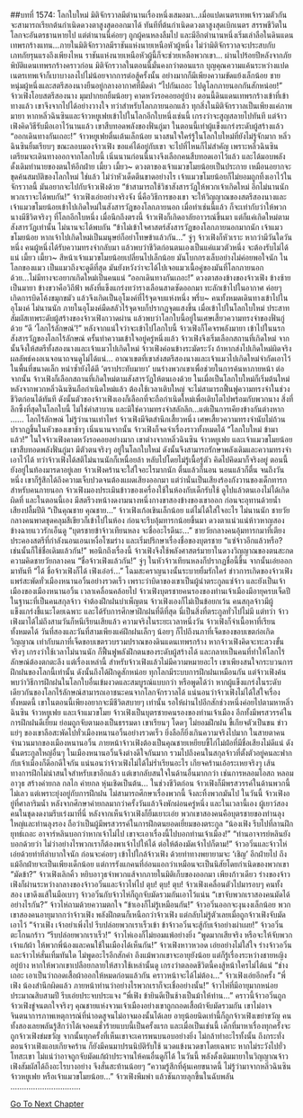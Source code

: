 ##บทที่ 1574: โลกใบใหม่
มิติจักรวาลมีตำนานเรื่องหนึ่งเสมอมา...เมื่อแปดเนตรเทพเจ้ารวมตัวกัน จะสามารถเรียกต้นกำเนิดดวงตาสูงสุดออกมาได้ ทันทีที่ต้นกำเนิดดวงตาสูงสุดเบิกเนตร สรรพชีวิตในโลกจะอันตรธานหายไป
แต่ตำนานนี้ค่อยๆ ถูกผู้คนหลงลืมไป และมีอีกตำนานหนึ่งเริ่มเล่าลือในดินแดนเทพรกร้างแทน...ภายในมิติจักรวาลมีราชันแห่งนายเหนือหัวผู้หนึ่ง ไม่ว่ามิติจักรวาลจะประสบกับเภทภัยรุนแรงถึงเพียงไหน ราชันแห่งนายเหนือหัวผู้นี้ก็จะช่วยเหลือพวกเขา…
ผ่านไปร้อยปีหลังจากภัยพิบัติแดนเทพรกร้างคราวก่อน
มิติจักรวาลในตอนนี้มั่นคงกว่าตอนแรก บุญคุณความแค้นระหว่างแปดเนตรเทพเจ้าก็เบาบางลงไปไม่น้อยจากการต่อสู้ครั้งนั้น อย่างมากก็มีเพียงความขัดแย้งเล็กน้อย
ชายหนุ่มผู้หนึ่งและสตรีสองนางยืนอยู่กลางอากาศที่มืดดำ
“ไปกันเถอะ ไปดูโลกภายนอกกันสักหน่อย!”
จ้าวเฟิงโอบสตรีสองนาง มุมปากยกยิ้มน้อยๆ คาดหวังรอคอยอยู่บ้าง
ตอนนี้ดินแดนเทพรกร้างเข้าที่เข้าทางแล้ว เขาจึงจากไปได้อย่างวางใจ
ทว่าสำหรับโลกภายนอกแล้ว ทุกสิ่งในมิติจักรวาลเป็นเพียงแค่ภาพมายา หากหลิ่วฉินซินและจ้าวหยูเฟยเข้าไปในโลกอีกใบหนึ่งเช่นนี้ เกรงว่าจะสูญสลายไปทันที
แต่จ้าวเฟิงคิดวิธีรับมือเอาไว้นานแล้ว เขาสืบทอดพลังของฟั่นกู่มา ในตอนนี้เท่าผู้แข็งแกร่งระดับผู้สร้างแล้ว
“ออกเดินทางกันเถอะ!”
จ้าวหยูเฟยตื่นเต้นเล็กน้อย นางสนใจใคร่รู้ในโลกใบใหม่ที่ยังไม่รู้จักมาก
หลิ่วฉินซินยิ้มเรียบๆ ขณะลอบมองจ้าวเฟิง
ขอแค่ได้อยู่กับเขา จะไปที่ไหนก็ไม่สำคัญ
เพราะหลิ่วฉินซินเตรียมจะเดินทางออกจากโลกใบนี้ เนิ่นนานก่อนนี้นางจึงเลือกคนสืบทอดเอาไว้แล้ว และได้มอบพลังดั้งเดิมทำนายของตนให้อีกฝ่าย
เมี้ยว เมี้ยว~
ดวงตาของเจ้าแมวขโมยน้อยเป็นประกาย เหมือนอยากจะขุดค้นสมบัติของโลกใหม่
ใช่แล้ว ไม่ว่าหัวเด็ดตีนขาดอย่างไร เจ้าแมวขโมยน้อยก็ไม่ยอมถูกทิ้งเอาไว้ในจักรวาลนี้ มันอยากจะไปกับจ้าวเฟิงด้วย
“ข้าสามารถใช้วิชาสังสารวัฏให้พวกเจ้าเกิดใหม่ อีกไม่นานนัก พวกเราจะได้พบกัน!”
จ้าวเฟิงเอ่ยอย่างจริงจัง
นี่คือวิธีการของเขา จะให้วิญญาณของสตรีสองนางและเจ้าแมวขโมยน้อยเข้าไปเกิดใหม่ในสังสารวัฏของโลกภายนอก
เมื่อทำเช่นนี้แล้ว ก็จะเท่ากับว่าให้พวกนางมีชีวิตจริงๆ ที่โลกอีกใบหนึ่ง
เมื่อนึกถึงตรงนี้ จ้าวเฟิงก็เกิดอาลัยอาวรณ์ขึ้นมา แต่ก็แค่เกิดใหม่ตามสังสารวัฏเท่านั้น ไม่นานจะได้พบกัน
“ข้าไม่เข้าใจศาสตร์สังสารวัฏของโลกภายนอกมากนัก เจ้าแมวขโมยน้อย หากเจ้าไปเกิดใหม่เป็นมนุษย์ก็อย่าโทษข้าแล้วกัน…”
จู่ๆ จ้าวเฟิงก็หัวเราะ
หากว่ามีวันใดวันหนึ่ง คนผู้หนึ่งได้รับความทรงจำกลับมา แล้วพบว่าชีวิตก่อนตนเองเป็นแค่แมวตัวหนึ่ง จะต้องรับไม่ได้แน่
เมี้ยว เมี้ยว~
สีหน้าเจ้าแมวขโมยน้อยเปลี่ยนไปเล็กน้อย มันโบกกรงเล็บอย่างไม่ค่อยพอใจนัก
ในโลกของแมว เป็นแมวถึงจะดูดีที่สุด มันยังหวังว่าจะได้ไปเจอแมวเนื้อคู่ของมันที่โลกภายนอกด้วย...ไม่มีทางจะอยากเกิดใหม่เป็นคนแน่
“ออกเดินทางกันเถอะ!”
ดวงตาสองข้างของจ้าวเฟิง ข้างซ้ายเป็นมายา ข้างขวาคือวิถีฟ้า
พลังที่แข็งแกร่งทว่ารางเลือนสาดซัดออกมา ทะลักเข้าไปในอากาศ ค่อยๆ เกิดการบิดโค้งขมุกขมัว แล้วจึงเกิดเป็นอุโมงค์ที่ไร้จุดจบแห่งหนึ่ง
พรึ่บ~
คนทั้งหมดเดินทางเข้าไปในอุโมงค์
ไม่นานนัก ภายในอุโมงค์มืดสลัวไร้จุดจบก็ปรากฏจุดแสงขึ้น
เมื่อเข้าไปในโลกใบใหม่ ประสาทสัมผัสเทพระดับผู้สร้างของจ้าวเฟิงกวาดผ่าน แล้วพบว่าโลกใบนี้อยู่ในเศษเสี้ยวความทรงจำของฟั่นกู่ด้วย
“ดี ‘โลกไร้ลักษณ์’!”
หลังจากแน่ใจว่าจะเข้าไปโลกใบนี้ จ้าวเฟิงก็โคจรพลังมายา เข้าไปในนรกสังสารวัฏของโลกไร้ลักษณ์
ครั้นทำความเข้าใจอยู่ครู่หนึ่งแล้ว จ้าวเฟิงจึงเริ่มเลือกสถานที่เกิดใหม่ จากนั้นจึงให้สตรีทั้งสองนางและเจ้าแมวไปเกิดใหม่
จ้าวเฟิงค่อนข้างระมัดระวัง ถ้าหากส่งไปเกิดใหม่ผิดจริง ผลลัพธ์คงอเนจอนาถจนดูไม่ได้แน่…
อาณาเขตที่เขาส่งสตรีสองนางและเจ้าแมวไปเกิดใหม่จำกัดเอาไว้ในพื้นที่ขนาดเล็ก หนำซ้ำยังได้ตี ‘ตราประทับมายา’ บนร่างพวกเขาเพื่อช่วยในการค้นหาภายหน้า
ต่อจากนั้น จ้าวเฟิงก็เลือกสถานที่เกิดใหม่ตามสังสารวัฏให้ตนเองด้วย
ในเมื่อเป็นโลกใบใหม่ก็เริ่มต้นใหม่ หลังจากพวกหลิ่วฉินซินถือกำเนิดใหม่แล้ว ต้องใช้เวลาเติบใหญ่ จะไม่สามารถฟื้นฟูความทรงจำในช่วงชีวิตก่อนได้ทันที ดังนั้นตัวของจ้าวเฟิงเองก็เลือกที่จะถือกำเนิดใหม่เพื่อเติบโตไปพร้อมกับพวกนาง
สิ่งที่ลึกซึ้งที่สุดในโลกใบนี้ ไม่ใช่คำสาบาน และมิใช่ความทรงจำสลักลึก...แต่เป็นการเคียงข้างกันต่างหาก
……
โลกไร้ลักษณ์
ไม่รู้ว่านานเท่าไหร่ จ้าวเฟิงมีจิตสำนึกเสี้ยวหนึ่ง เศษเสี้ยวความทรงจำนับไม่ถ้วนปรากฏขึ้นในหัวของเขาช้าๆ
เนิ่นนานจากนั้น จ้าวเฟิงก็จดจำเรื่องราวทั้งหมดได้
“โลกใบใหม่ ข้ามาแล้ว!”
ในใจจ้าวเฟิงคาดหวังรอคอยอย่างมาก
เขาต่างจากหลิ่วฉินซิน จ้าวหยูเฟย และเจ้าแมวขโมยน้อย เขาสืบทอดพลังฟั่นกู่มา มีตัวตนจริงๆ อยู่ในโลกใบใหม่ ดังนั้นจึงสามารถรักษาพลังเดิมและความทรงจำเอาไว้ได้
ทว่าจ้าวเฟิงได้สติไม่นานนักก็เหนื่อยล้า หลับไปโดยไม่รู้เนื้อรู้ตัว
คิดไปคิดมาก็จริงอยู่ ตอนนี้ยังอยู่ในท้องมารดาอยู่เลย จ้าวเฟิงคร้านจะใส่ใจอะไรมากนัก ตื่นแล้วก็นอน นอนแล้วก็ตื่น
จนถึงวันหนึ่ง เขาก็รู้สึกได้ถึงความเจ็บปวดจนต้องแผดเสียงออกมา
แต่ว่านั่นเป็นเสียงร้องกังวานของเด็กทารกสำหรับคนภายนอก
จ้าวเฟิงมองประเมินข้าวของเครื่องใช้ในห้องกับเด็กรับใช้ ดูไปแล้วตนเองไม่ได้เกิดผิดที่
และในตอนนี้เอง มีสตรีวงหน้างดงามนางหนึ่งกางขาสองข้างของเขาออก ก่อนจะอุทานด้วยน้ำเสียงปลื้มปีติ “เป็นคุณชาย คุณชาย…”
จ้าวเฟิงเก้อเขินเล็กน้อย แต่ไม่ได้ใส่ใจอะไร
ไม่นานนัก ชายวัยกลางคนพาดชุดคลุมสีเขียวก็เข้าไปในห้อง ก่อนจะรีบอุ้มทารกน้อยขึ้นมา ดวงตาแน่วแน่ห้าวหาญสองข้างฉายแววรักเอ็นดู
“บุตรชายข้าจ้าวเทียนหลง จะชื่ออะไรดีนะ…”
ชายวัยกลางคนอุ้มทารกมาที่เตียง ประคองสตรีที่กำลังนอนเอนเหงื่อโซมร่าง และเริ่มปรึกษาเรื่องชื่อของบุตรชาย
“แซ่จ้าวอีกแล้วหรือ? เช่นนั้นก็ใช้ชื่อเดิมแล้วกัน!”
พอนึกถึงเรื่องนี้ จ้าวเฟิงจึงใช้พลังศาสตร์มายาในดวงวิญญาณของตนสะกดความคิดชายวัยกลางคน
“ชื่อจ้าวเฟิงแล้วกัน!”
จู่ๆ ในหัวจ้าวเทียนหลงก็ปรากฏชื่อนี้ขึ้น จากนั้นเอ่ยออกมาทันที
“ได้ ชื่อจ้าวเฟิงก็ได้ เฟิงเอ๋อร์…”
โฉมสะคราญนางนั้นระบายยิ้มรักใคร่
ข่าวการเกิดของจ้าวเฟิงแพร่สะพัดทั่วเมืองหนานอวิ้นอย่างรวดเร็ว
เพราะว่าบิดาของเขาเป็นผู้นำตระกูลแซ่จ้าว และยังเป็นเจ้าเมืองของเมืองหนานอวิ้น
เวลาเคลื่อนคล้อยไป จ้าวเฟิงบุตรชายคนรองของท่านเจ้าเมืองมีอายุครบเจ็ดปี
ในฐานะที่เป็นคนสกุลจ้าว จำต้องฝึกฝนบำเพ็ญตน จ้าวเฟิงเองก็ไม่เป็นข้อยกเว้น
คนสกุลจ้าวมีผู้แข็งแกร่งชี้แนะโดยเฉพาะ และได้รับการศึกษาฝึกฝนที่ดีที่สุด นี่เป็นสิ่งที่ตระกูลทั่วไปไม่มี
แต่ทว่า จ้าวเฟิงมาได้ไม่ถึงสามวันก็หนีเรียนเสียแล้ว
ความจริงในระยะเวลาหนึ่งวัน จ้าวเฟิงก็จำเนื้อหาที่เรียนทั้งหมดได้ วันที่สองและวันที่สามเพียงแค่ฝึกฝนเล็กๆ น้อยๆ ก็ไปถึงนภาที่เจ็ดของขอบเขตก่อเกิดวิญญาณ เท่ากับนภาที่เจ็ดขอบเขตรวบรวมปราณของดินแดนเทพรกร้าง
หากจ้าวเฟิงคิดจะทะลวงขั้นจริงๆ เกรงว่าใช้เวลาไม่นานนัก ก็ฟื้นฟูพลังฝึกตนของระดับผู้สร้างได้ และกลายเป็นคนที่ทำให้โลกไร้ลักษณ์ต้องตกตะลึง
แต่เรื่องเหล่านี้ สำหรับจ้าวเฟิงแล้วไม่มีความหมายอะไร
เขาเพียงสนใจกระบวนการฝึกฝนของโลกนี้เท่านั้น ดังนั้นถึงได้ฝึกดูสักหน่อย
ทุกโลกมีระบบการฝึกฝนเหมือนกัน แต่จ้าวเฟิงค้นพบว่าวิธีการฝึกฝนในโลกใบอื่นเข้มงวดและสมบูรณ์แบบกว่า หรือพูดได้ว่า หากผู้แข็งแกร่งในระดับเดียวกันของโลกไร้ลักษณ์สามารถเอาชนะคนจากโลกจักรวาลได้
แน่นอนว่าจ้าวเฟิงไม่ได้ใส่ใจเรื่องทั้งหมดนี้ เขาในตอนนี้เพียงอยากจะมีชีวิตสบายๆ เท่านั้น รอให้ผ่านไปอีกสักช่วงหนึ่งค่อยไปตามหาหลิ่วฉินซิน จ้าวหยูเฟย และเจ้าแมวขโมย
จ้าวเฟิงเป็นบุตรชายคนรองของท่านเจ้าเมือง อีกทั้งมีพรสวรรค์ในการฝึกฝนดีเยี่ยม ย่อมถูกจับตามองเป็นธรรมดา
เขาเรียนๆ โดดๆ ไม่ยอมฝึกฝน ขี้เกียจตัวเป็นขน ข่าวแย่ๆ ของเขาลือสะพัดไปทั่วเมืองหนานอวิ้นอย่างรวดเร็ว ยิ่งลือก็ยิ่งเกินความจริงไปมาก ในสายตาคนจำนวนมากของเมืองหนานอวิ้น ภายหน้าจ้าวเฟิงต้องเป็นคุณชายเหยียบขี้ไก่ไม่ฝ่อที่มีชื่อเสียงไม่ดีแน่
ดังนั้นตระกูลใหญ่อื่นๆ ในเมืองหนานอวิ้นจึงต่างดีใจกันมาก
รวมไปถึงคนในสกุลจ้าวที่ตั้งตัวอยู่คนละฟากกับเจ้าเมืองก็ดีอกดีใจกัน
แน่นอนว่าจ้าวเฟิงไม่ได้ไม่ร่ำเรียนอะไร เกียจคร้านเอ้อระเหยจริงๆ
เส้นทางการฝึกไม่น่าสนใจสำหรับเขาอีกแล้ว แต่เขากลับสนใจในด้านอื่นมากกว่า
เช่นการหลอมโอสถ หลอมอาวุธ สร้างค่ายกล กลไก ค่ายกล หุ่นเชิดเป็นต้น…
ในช่วงชีวิตก่อน จ้าวเฟิงก็มีพรสวรรค์ในด้านพวกนี้ไม่เลว แต่เพราะยุ่งอยู่กับการฝึกฝน ไม่สามารถศึกษาเรื่องพวกนี้ จึงละทิ้งพวกมันไป
ในวันนี้ จ้าวเฟิงอยู่ที่ศาลาริมน้ำ หลังจากศึกษาค่ายกลมากว่าครั้งวันแล้วจึงพักผ่อนครู่หนึ่ง
และในเวลานี้เอง ผู้เยาว์สองคนในชุดงดงามรีบเร่งมาที่นี่ หลังจากเห็นจ้าวเฟิงก็ยิ้มเยาะเอ่ย
พวกเขาสองคนคือบุตรชายของท่านลุงใหญ่และท่านลุงรอง ถือว่าเป็นผู้มีพรสวรรค์ในการฝึกตนยอดเยี่ยมของตระกูล
“น้องเฟิง รีบไปที่ลานฝึกยุทธ์เถอะ อาจาร์หลินบอกว่าหากเจ้าไม่ไป เขาจะเอาเรื่องนี้ไปบอกท่านเจ้าเมือง!”
“ท่านอาจารย์หลินยังบอกด้วยว่า ไม่ว่าอย่างไรพวกเราก็ต้องพาเจ้าไปให้ได้ ต่อให้ต้องมัดเจ้าไปก็ตาม!”
จ้าวอวิ๋นและจ้าวไห่เอ่ยด้วยท่าทีลำบากใจนัก ก่อนจะค่อยๆ เข้าไปใกล้จ้าวเฟิง ด้วยท่าทางพยายามจะ ‘เชิญ’ อีกฝ่ายไป
ถึงแม้อีกฝ่ายจะเป็นเพียงเด็กน้อย แต่การรังแกคนที่อ่อนแอกว่าเหมือนจะเป็นนิสัยโดยกำเนิดของพวกเขา
“มัดข้า?”
จ้าวเฟิงเลิกคิ้ว หยิบอาวุธจำพวกแส้จากภายในมิติเก็บของออกมา
เพียงก้าวเดียว ร่างของจ้าวเฟิงก็ผ่านระหว่างกลางของจ้าวอวิ๋นและจ้าวไห่ไป
ตุบ! ตุบ! ตุบ!
จ้าวเฟิงเคลื่อนตัวไปมารอบๆ คนทั้งสอง
เขาดึงแส้ในมือเบาๆ จ้าวอวิ๋นกับจ้าวไห่ก็ถูกจับมัดรวมกันเอาไว้แน่น
“เขาจับพวกเราสองคนมัดได้อย่างไรกัน?”
จ้าวไห่ถามด้วยความตกใจ
“ข้าเองก็ไม่รู้เหมือนกัน!”
จ้าวอวิ๋นออกจะงุนงงเล็กน้อย
พวกเขาสองคนอายุมากกว่าจ้าวเฟิง พลังฝึกตนก็เหนือกว่าจ้าวเฟิง แต่กลับไม่รู้ตัวเลยเมื่อถูกจ้าวเฟิงจับมัดเอาไว้
“จ้าวเฟิง เจ้าอย่าเพิ่งไป รีบปล่อยพวกเราเร็วเข้า ข้าจ้าวอวิ๋นจะสู้กับเจ้าอย่างผ่าเผย!”
จ้าวอวิ๋นตะโกนกร้าว
“รีบปล่อยพวกเราเร็ว!”
จ้าวไห่เองก็ไม่ยอมแพ้อย่างยิ่ง
“พูดมากเสียจริง หรือจะให้จับพวกเจ้าแก้ผ้า ให้พวกพี่น้องและคนใช้ในเมืองได้เห็นกัน!”
จ้าวเฟิงหาวหวอด เอ่ยอย่างไม่ใส่ใจ
ร่างจ้าวอวิ๋นและจ้าวไห่สั่นเทิ้มทันใด ไม่พูดอะไรอีกสักคำ
ถึงแม้พวกเขาจะอายุยังน้อย แต่ก็รู้เรื่องระหว่างชายหญิงอยู่บ้าง หากให้พวกเขาเปลือยกลายให้สาวใช้เหล่านั้นดู เกรงว่าตลอดชีวิตนี้คงสู้หน้าใครไม่ได้แน่
“ช่างเถอะ เอาเป็นว่าถอดเสื้อผ้าออกให้หมดก่อนแล้วกัน คราวหน้าจะได้ไม่ต้อง…”
จ้าวเฟิงเอ่ยอีกครั้ง
“พี่เฟิง น้องสำนึกผิดแล้ว ภายหน้าท่านว่าอย่างไรพวกเราก็จะเชื่ออย่างนั้น!”
จ้าวไห่ที่มีอายุมากหน่อยประมาณสิบสามปี รีบเอ่ยประจบประแจง
“พี่เฟิง ข้ายินดีเป็นช้างเป็นม้าให้ท่าน…”
คราวนี้จ้าวอวิ๋นถูกจ้าวเฟิงขู่จนตกใจจริงๆ
คุณชายแห่งจวนเจ้าเมืองอย่างเขาถูกถอดเสื้อผ้าจับมัดรวมกัน เขาไม่อาจจินตนาการภาพเหตุการณ์ที่น่าอดสูจนไม่อาจมองนั้นได้เลย
อายุน้อยนิดเท่านี้ก็ถูกจ้าวเฟิงเขย่าขวัญ คนทั้งสองเลยพลันรู้สึกว่าได้เจอคนชั่วร้ายแบบนี้เป็นครั้งแรก
และเมื่อเป็นเช่นนี้ เด็กที่มาหาเรื่องทุกครั้งจะถูกจ้าวเฟิงข่มขวัญ จากนั้นทุกครั้งที่เห็นเขาจะเคารพนบนอบอย่างยิ่ง ไม่กล้าทำอะไรทั้งนั้น
ถึงกระทั่งตอนจ้าวเฟิงแอบเกียจคร้าน ก็ยังมีคนมาปรนนิบัติรับใช้ นวดแข้งนวดขาโดยเฉพาะ
หากไม่ระวังไปยั่วโทสะเขา ไม่แน่ว่าอาจถูกจับมัดแก้ผ้าประจานให้คนอื่นดูก็ได้
ในวันนี้ พลังดั้งเดิมมายาในวิญญาณจ้าวเฟิงสัมผัสได้ถึงอะไรบางอย่าง จึงสั่นสะท้านน้อยๆ
“ความรู้สึกที่คุ้นเคยขนาดนี้ ไม่รู้ว่ามาจากหลิ่วฉินซิน จ้าวหยูเฟย หรือเจ้าแมวขโมยน้อย…”
จ้าวเฟิงพึมพำ แล้วชันกายลุกขึ้นในฉับพลัน
...............................


[Go To Next Chapter]( ./431.md)